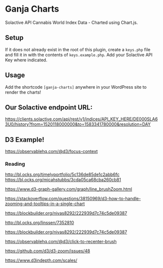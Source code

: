 # Ganja Charts
Solactive API Cannabis World Index Data - Charted using Chart.js.

## Setup
If it does not already exist in the root of this plugin, create a `keys.php` file and fill it in with the contents of `keys.example.php`. Add your Solactive API Key where indicated.

## Usage
Add the shortcode `[ganja-charts]` anywhere in your WordPress site to render the charts!

## Our Solactive endpoint URL:
https://clients.solactive.com/api/rest/v1/indices/API_KEY_HERE/DE000SLA63U0/history?from=1520118000000&to=1583341780000&resolution=DAY

## D3 Example!
https://observablehq.com/@d3/focus-context

### Reading

http://bl.ocks.org/timelyportfolio/5c136de85de1c2abb6fc
https://bl.ocks.org/micahstubbs/3cda05ca68cba260cb81

https://www.d3-graph-gallery.com/graph/line_brushZoom.html

https://stackoverflow.com/questions/38150969/d3-how-to-handle-zooming-and-tooltips-in-a-single-chart

https://blockbuilder.org/nivas8292/222939d7c74c5de09387

http://bl.ocks.org/linssen/7352810

https://blockbuilder.org/nivas8292/222939d7c74c5de09387

https://observablehq.com/@d3/click-to-recenter-brush

https://github.com/d3/d3-zoom/issues/48

https://www.d3indepth.com/scales/